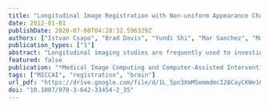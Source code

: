 ```yaml
---
title: "Longitudinal Image Registration with Non-uniform Appearance Change"
date: 2012-01-01
publishDate: 2020-07-08T04:28:32.596329Z
authors: ["Istvan Csapo", "Brad Davis", "Yundi Shi", "Mar Sanchez", "Martin Styner", "Marc Niethammer"]
publication_types: ["1"]
abstract: "Longitudinal imaging studies are frequently used to investigate temporal changes in brain morphology. Image intensity may also change over time, for example when studying brain maturation. However, such intensity changes are not accounted for in image similarity measures for standard image registration methods. Hence, (i) local similarity measures, (ii) methods estimating intensity transformations between images, and (iii) metamorphosis approaches have been developed to either achieve robustness with respect to intensity changes or to simultaneously capture spatial and intensity changes. For these methods, longitudinal intensity changes are not explicitly modeled and images are treated as independent static samples. Here, we propose a model-based image similarity measure for longitudinal image registration in the presence of spatially non-uniform intensity change."
featured: false
publication: "*Medical Image Computing and Computer-Assisted Intervention - MICCAI 2012 - 15th International Conference, Nice, France, October 1-5, 2012, Proceedings, Part III*"
tags: ["MICCAI", "registration", "brain"]
url_pdf: "https://drive.google.com/file/d/1L_5pn3XmM5emmdmcI28CayCKWe1CPiqk"
doi: "10.1007/978-3-642-33454-2_35"
---
```


